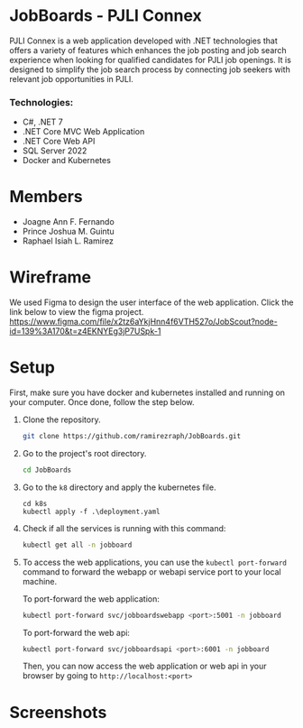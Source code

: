 # JobBoards - PJLI Connex
PJLI Connex is a web application developed with .NET technologies that offers a variety of features which enhances the job posting and job search experience when looking for qualified candidates for PJLI job openings. It is designed to simplify the job search process by connecting job seekers with relevant job opportunities in PJLI. 

### Technologies:
- C#, .NET 7
- .NET Core MVC Web Application
- .NET Core Web API
- SQL Server 2022
- Docker and Kubernetes

# Members
- Joagne Ann F. Fernando
- Prince Joshua M. Guintu
- Raphael Isiah L. Ramirez

# Wireframe

We used Figma to design the user interface of the web application. Click the link below to view the figma project.
https://www.figma.com/file/x2tz6aYkjHnn4f6VTH527o/JobScout?node-id=139%3A170&t=z4EKNYEg3jP7USpk-1

# Setup
First, make sure you have docker and kubernetes installed and running on your computer. Once done, follow the step below.
1. Clone the repository.
    ```bash
    git clone https://github.com/ramirezraph/JobBoards.git
    ```

2. Go to the project's root directory.
    ```bash
    cd JobBoards
    ```

3. Go to the `k8` directory and apply the kubernetes file.
    ```
    cd k8s
    kubectl apply -f .\deployment.yaml
    ```

4. Check if all the services is running with this command:
    ```bash
    kubectl get all -n jobboard
    ```

5. To access the web applications, you can use the `kubectl port-forward` command to forward the webapp or webapi service port to your local machine.

    To port-forward the web application:
    ```bash
    kubectl port-forward svc/jobboardswebapp <port>:5001 -n jobboard
    ```

    To port-forward the web api:
    ```bash
    kubectl port-forward svc/jobboardsapi <port>:6001 -n jobboard
    ```

    Then, you can now access the web application or web api in your browser by going to `http://localhost:<port>`


# Screenshots
